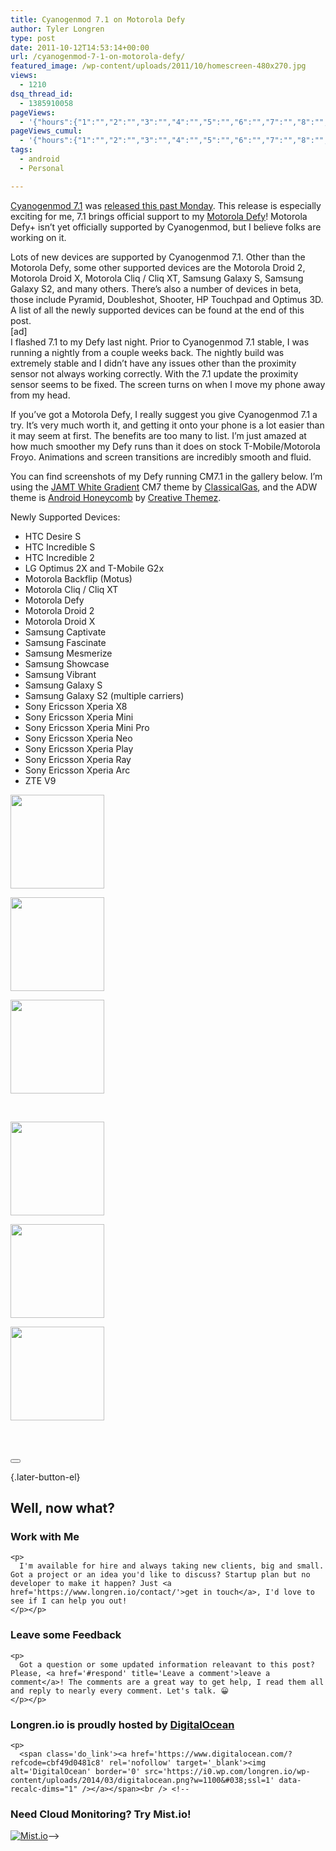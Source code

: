 ```yaml
---
title: Cyanogenmod 7.1 on Motorola Defy
author: Tyler Longren
type: post
date: 2011-10-12T14:53:14+00:00
url: /cyanogenmod-7-1-on-motorola-defy/
featured_image: /wp-content/uploads/2011/10/homescreen-480x270.jpg
views:
  - 1210
dsq_thread_id:
  - 1385910058
pageViews:
  - '{"hours":{"1":"","2":"","3":"","4":"","5":"","6":"","7":"","8":"","9":"","10":"","11":"","12":"","13":"","14":"","15":"","16":"","17":"","18":"","19":"","20":"","21":"","22":"","23":"","24":"","25":"","26":"","27":"","28":"","29":"","30":"","31":"","32":"","33":"","34":"","35":"","36":"","37":"","38":"","39":"","40":"","41":"","42":"","43":"","44":"","45":"","46":"","47":""},"days":{"2":"","3":"","4":"","5":"","6":"","7":"","8":"","9":"","10":"","11":"","12":"","13":"","14":""},"weeks":{"3":"","4":"","5":"","6":"","7":"","8":"","9":"","10":"","11":"","12":""},"months":{"4":"","5":"","6":"","7":"","8":"","9":"","10":"","11":"","12":"","13":"","14":"","15":"","16":"","17":"","18":"","19":"","20":"","21":"","22":"","23":"","24":""}}'
pageViews_cumul:
  - '{"hours":{"1":"","2":"","3":"","4":"","5":"","6":"","7":"","8":"","9":"","10":"","11":"","12":"","13":"","14":"","15":"","16":"","17":"","18":"","19":"","20":"","21":"","22":"","23":"","24":"","25":"","26":"","27":"","28":"","29":"","30":"","31":"","32":"","33":"","34":"","35":"","36":"","37":"","38":"","39":"","40":"","41":"","42":"","43":"","44":"","45":"","46":"","47":""},"days":{"2":"","3":"","4":"","5":"","6":"","7":"","8":"","9":"","10":"","11":"","12":"","13":"","14":""},"weeks":{"3":"","4":"","5":"","6":"","7":"","8":"","9":"","10":"","11":"","12":""},"months":{"4":"","5":"","6":"","7":"","8":"","9":"","10":"","11":"","12":"","13":"","14":"","15":"","16":"","17":"","18":"","19":"","20":"","21":"","22":"","23":"","24":""}}'
tags:
  - android
  - Personal

---
```

[Cyanogenmod 7.1][1] was [released this past Monday][2]. This release is especially exciting for me, 7.1 brings official support to my [Motorola Defy][3]! Motorola Defy+ isn&#8217;t yet officially supported by Cyanogenmod, but I believe folks are working on it.

Lots of new devices are supported by Cyanogenmod 7.1. Other than the Motorola Defy, some other supported devices are the Motorola Droid 2, Motorola Droid X, Motorola Cliq / Cliq XT, Samsung Galaxy S, Samsung Galaxy S2, and many others. There&#8217;s also a number of devices in beta, those include Pyramid, Doubleshot, Shooter, HP Touchpad and Optimus 3D. A list of all the newly supported devices can be found at the end of this post.  
[ad]  
I flashed 7.1 to my Defy last night. Prior to Cyanogenmod 7.1 stable, I was running a nightly from a couple weeks back. The nightly build was extremely stable and I didn&#8217;t have any issues other than the proximity sensor not always working correctly. With the 7.1 update the proximity sensor seems to be fixed. The screen turns on when I move my phone away from my head.

If you&#8217;ve got a Motorola Defy, I really suggest you give Cyanogenmod 7.1 a try. It&#8217;s very much worth it, and getting it onto your phone is a lot easier than it may seem at first. The benefits are too many to list. I&#8217;m just amazed at how much smoother my Defy runs than it does on stock T-Mobile/Motorola Froyo. Animations and screen transitions are incredibly smooth and fluid.

You can find screenshots of my Defy running CM7.1 in the gallery below. I&#8217;m using the [JAMT White Gradient][4] CM7 theme by [ClassicalGas][5], and the ADW theme is [Android Honeycomb][6] by [Creative Themez][7].  
<!--more-->

  
Newly Supported Devices:

  * HTC Desire S
  * HTC Incredible S
  * HTC Incredible 2
  * LG Optimus 2X and T-Mobile G2x
  * Motorola Backflip (Motus)
  * Motorola Cliq / Cliq XT
  * Motorola Defy
  * Motorola Droid 2
  * Motorola Droid X
  * Samsung Captivate
  * Samsung Fascinate
  * Samsung Mesmerize
  * Samsung Showcase
  * Samsung Vibrant
  * Samsung Galaxy S
  * Samsung Galaxy S2 (multiple carriers)
  * Sony Ericsson Xperia X8
  * Sony Ericsson Xperia Mini
  * Sony Ericsson Xperia Mini Pro
  * Sony Ericsson Xperia Neo
  * Sony Ericsson Xperia Play
  * Sony Ericsson Xperia Ray
  * Sony Ericsson Xperia Arc
  * ZTE V9

<!-- see gallery_shortcode() in wp-includes/media.php -->

<div id='gallery-5' class='gallery galleryid-3104'>
  <dl class='gallery-item'>
    <dt class='gallery-icon'>
      <a href='https://i1.wp.com/www.longren.io/wp-content/uploads/2011/10/notifications.jpg?ssl=1'><img width="150" height="150" src="https://i1.wp.com/www.longren.io/wp-content/uploads/2011/10/notifications.jpg?resize=150%2C150&#038;ssl=1" class="attachment-thumbnail size-thumbnail" alt="" loading="lazy" srcset="https://i1.wp.com/www.longren.io/wp-content/uploads/2011/10/notifications.jpg?resize=150%2C150&ssl=1 150w, https://i1.wp.com/www.longren.io/wp-content/uploads/2011/10/notifications.jpg?zoom=2&resize=150%2C150&ssl=1 300w, https://i1.wp.com/www.longren.io/wp-content/uploads/2011/10/notifications.jpg?zoom=3&resize=150%2C150&ssl=1 450w" sizes="(max-width: 150px) 100vw, 150px" data-recalc-dims="1" /></a>
    </dt>
  </dl>
  
  <dl class='gallery-item'>
    <dt class='gallery-icon'>
      <a href='https://i2.wp.com/www.longren.io/wp-content/uploads/2011/10/aboutPhone.jpg?ssl=1'><img width="150" height="150" src="https://i2.wp.com/www.longren.io/wp-content/uploads/2011/10/aboutPhone.jpg?resize=150%2C150&#038;ssl=1" class="attachment-thumbnail size-thumbnail" alt="" loading="lazy" srcset="https://i2.wp.com/www.longren.io/wp-content/uploads/2011/10/aboutPhone.jpg?resize=150%2C150&ssl=1 150w, https://i2.wp.com/www.longren.io/wp-content/uploads/2011/10/aboutPhone.jpg?zoom=2&resize=150%2C150&ssl=1 300w, https://i2.wp.com/www.longren.io/wp-content/uploads/2011/10/aboutPhone.jpg?zoom=3&resize=150%2C150&ssl=1 450w" sizes="(max-width: 150px) 100vw, 150px" data-recalc-dims="1" /></a>
    </dt>
  </dl>
  
  <dl class='gallery-item'>
    <dt class='gallery-icon'>
      <a href='https://i1.wp.com/www.longren.io/wp-content/uploads/2011/10/cpuspy.jpg?ssl=1'><img width="150" height="150" src="https://i1.wp.com/www.longren.io/wp-content/uploads/2011/10/cpuspy.jpg?resize=150%2C150&#038;ssl=1" class="attachment-thumbnail size-thumbnail" alt="" loading="lazy" srcset="https://i1.wp.com/www.longren.io/wp-content/uploads/2011/10/cpuspy.jpg?resize=150%2C150&ssl=1 150w, https://i1.wp.com/www.longren.io/wp-content/uploads/2011/10/cpuspy.jpg?zoom=2&resize=150%2C150&ssl=1 300w, https://i1.wp.com/www.longren.io/wp-content/uploads/2011/10/cpuspy.jpg?zoom=3&resize=150%2C150&ssl=1 450w" sizes="(max-width: 150px) 100vw, 150px" data-recalc-dims="1" /></a>
    </dt>
  </dl>
  
  <br style="clear: both" />
  
  <dl class='gallery-item'>
    <dt class='gallery-icon'>
      <a href='https://i0.wp.com/www.longren.io/wp-content/uploads/2011/10/homescreen.jpg?ssl=1'><img width="150" height="150" src="https://i0.wp.com/www.longren.io/wp-content/uploads/2011/10/homescreen.jpg?resize=150%2C150&#038;ssl=1" class="attachment-thumbnail size-thumbnail" alt="" loading="lazy" srcset="https://i0.wp.com/www.longren.io/wp-content/uploads/2011/10/homescreen.jpg?resize=150%2C150&ssl=1 150w, https://i0.wp.com/www.longren.io/wp-content/uploads/2011/10/homescreen.jpg?zoom=2&resize=150%2C150&ssl=1 300w, https://i0.wp.com/www.longren.io/wp-content/uploads/2011/10/homescreen.jpg?zoom=3&resize=150%2C150&ssl=1 450w" sizes="(max-width: 150px) 100vw, 150px" data-recalc-dims="1" /></a>
    </dt>
  </dl>
  
  <dl class='gallery-item'>
    <dt class='gallery-icon'>
      <a href='https://i2.wp.com/www.longren.io/wp-content/uploads/2011/10/lockscreen.jpg?ssl=1'><img width="150" height="150" src="https://i2.wp.com/www.longren.io/wp-content/uploads/2011/10/lockscreen.jpg?resize=150%2C150&#038;ssl=1" class="attachment-thumbnail size-thumbnail" alt="" loading="lazy" srcset="https://i2.wp.com/www.longren.io/wp-content/uploads/2011/10/lockscreen.jpg?resize=150%2C150&ssl=1 150w, https://i2.wp.com/www.longren.io/wp-content/uploads/2011/10/lockscreen.jpg?zoom=2&resize=150%2C150&ssl=1 300w, https://i2.wp.com/www.longren.io/wp-content/uploads/2011/10/lockscreen.jpg?zoom=3&resize=150%2C150&ssl=1 450w" sizes="(max-width: 150px) 100vw, 150px" data-recalc-dims="1" /></a>
    </dt>
  </dl>
  
  <dl class='gallery-item'>
    <dt class='gallery-icon'>
      <a href='https://i2.wp.com/www.longren.io/wp-content/uploads/2011/10/appdrawer.jpg?ssl=1'><img width="150" height="150" src="https://i2.wp.com/www.longren.io/wp-content/uploads/2011/10/appdrawer.jpg?resize=150%2C150&#038;ssl=1" class="attachment-thumbnail size-thumbnail" alt="" loading="lazy" srcset="https://i2.wp.com/www.longren.io/wp-content/uploads/2011/10/appdrawer.jpg?resize=150%2C150&ssl=1 150w, https://i2.wp.com/www.longren.io/wp-content/uploads/2011/10/appdrawer.jpg?zoom=2&resize=150%2C150&ssl=1 300w, https://i2.wp.com/www.longren.io/wp-content/uploads/2011/10/appdrawer.jpg?zoom=3&resize=150%2C150&ssl=1 450w" sizes="(max-width: 150px) 100vw, 150px" data-recalc-dims="1" /></a>
    </dt>
  </dl>
  
  <br style="clear: both" /> <br style='clear: both;' />
</div>

<div class="wpulike wpulike-default " >
  <div class="wp_ulike_general_class wp_ulike_is_not_liked">
    <button type="button"
					aria-label="Like Button"
					data-ulike-id="3104"
					data-ulike-nonce="9614b823b0"
					data-ulike-type="likeThis"
					data-ulike-template="wpulike-default"
					data-ulike-display-likers="0"
					data-ulike-disable-pophover="0"
					class="wp_ulike_btn wp_ulike_put_image wp_likethis_3104"></button><span class="count-box"></span>
  </div>
</div>

[][8]{.later-button-el}

<div class='what-next'>
  <h2>
    Well, now what?
  </h2>
  
  <div class='hire'>
    <h3>
      Work with Me
    </h3>
    
    <p>
      I'm available for hire and always taking new clients, big and small. Got a project or an idea you'd like to discuss? Startup plan but no developer to make it happen? Just <a href='https://www.longren.io/contact/'>get in touch</a>, I'd love to see if I can help you out!
    </p></p>
  </div>
  
  <div class='hire'>
    <h3>
      Leave some Feedback
    </h3>
    
    <p>
      Got a question or some updated information releavant to this post? Please, <a href='#respond' title='Leave a comment'>leave a comment</a>! The comments are a great way to get help, I read them all and reply to nearly every comment. Let's talk. 😀
    </p></p>
  </div>
  
  <div class='now-what-bottom-ad'>
    <h3>
      Longren.io is proudly hosted by <a href='https://www.digitalocean.com/?refcode=cbf49d0481c8'>DigitalOcean</a>
    </h3>
    
    <p>
      <span class='do_link'><a href='https://www.digitalocean.com/?refcode=cbf49d0481c8' rel='nofollow' target='_blank'><img alt='DigitalOcean' border='0' src='https://i0.wp.com/longren.io/wp-content/uploads/2014/03/digitalocean.png?w=1100&#038;ssl=1' data-recalc-dims="1" /></a></span><br /> <!--

<h3>Need Cloud Monitoring? Try Mist.io!</h3>

<span class='do_link'><a href='http://mist.io/?ref=tyler' rel='nofollow' target='_blank'><img alt='Mist.io' border='0' src='https://i0.wp.com/longren.io/wp-content/uploads/2014/04/mistio.jpg?w=1100&#038;ssl=1' data-recalc-dims="1"></a></span>--></div> </div>

 [1]: http://www.cyanogenmod.com/
 [2]: http://www.cyanogenmod.com/blog/cyanogenmod-7-1-released
 [3]: http://www.cyanogenmod.com/devices/motorola-defy
 [4]: https://market.android.com/details?id=com.cgas.jamtwg.free
 [5]: http://themedroid.com/
 [6]: https://market.android.com/details?id=adw.creativethemez.honeycomb
 [7]: http://creativethemez.com/
 [8]: #